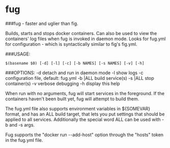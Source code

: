 fug
===

###fug - faster and uglier than fig.

Builds, starts and stops docker containers. Can also be used to view the
containers' log files when fug is invoked in daemon mode. Looks for fug.yml
for configuration - which is syntactically similar to fig's fig.yml.

###USAGE:

    $(basename $0) [-d] [-l] [-c] [-b NAMES] [-s NAMES] [-v] [-h]

###OPTIONS:
    -d                detach and run in daemon mode
    -l                show logs
    -c                configuration file, default: fug.yml
    -b <NAMES>|ALL    build service(s)
    -s <NAMES>|ALL    stop container(s)
    -v                verbose debugging
    -h                display this help

When run with no arguments, fug will start services in the foreground. If the
containers haven't been built yet, fug will attempt to build them.

The fug.yml file also supports environment variables in \${SOMEVAR} format, and
has an ALL build target, that lets you put settings that should be applied to
all services. Additionally the special word ALL can be used with -b and -s args.

Fug supports the "docker run --add-host" option through the "hosts" token in the
fug.yml file.

